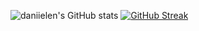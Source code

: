 ![daniielen's GitHub stats](https://github-readme-stats.vercel.app/api?username=daniielen&show_icons=true&theme=cobalt)
[![GitHub Streak](https://streak-stats.demolab.com?user=daniielen&hide_border=true)](https://git.io/streak-stats)
